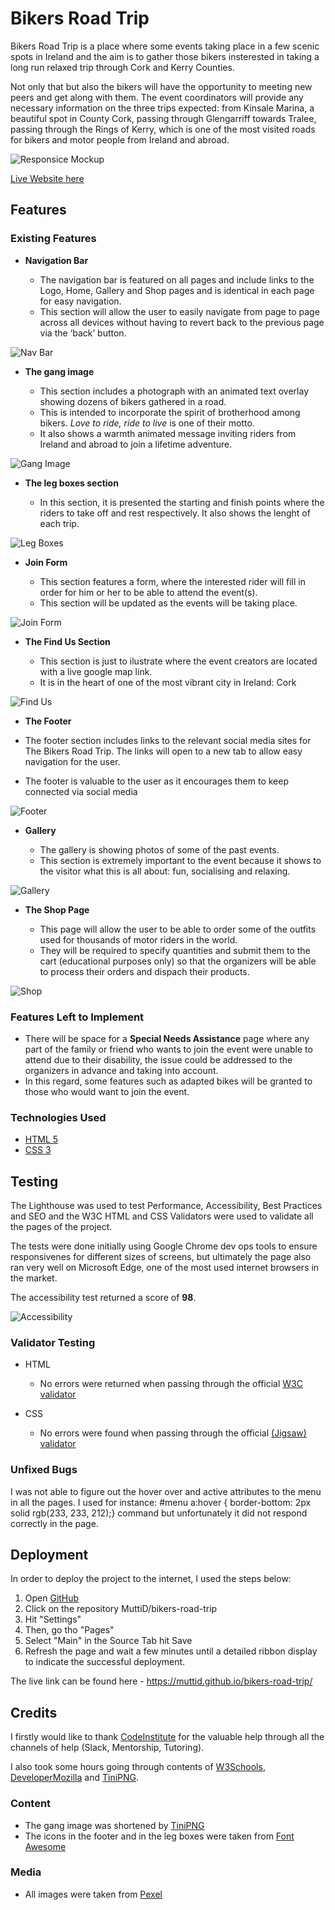 

# Bikers Road Trip

Bikers Road Trip is a place where some events taking place in a few scenic spots in Ireland and the aim is to gather those bikers insterested in taking a long run relaxed trip through Cork and Kerry Counties.

Not only that but also the bikers will have the opportunity to meeting new peers and get along with them. The event coordinators will provide any necessary information on the three trips expected: from Kinsale Marina, a beautiful spot in County Cork, passing through Glengarriff towards Tralee, passing through the Rings of Kerry, which is one of the most visited roads for bikers and motor people from Ireland and abroad.

![Responsice Mockup](/assets/images/bikers_responsive.png)

[Live Website here](https://muttid.github.io/bikers-road-trip/)



## Features 

### Existing Features

- __Navigation Bar__

  - The navigation bar is featured on all pages and include links to the Logo, Home, Gallery and Shop pages and is identical in each page for easy navigation.
  - This section will allow the user to easily navigate from page to page across all devices without having to revert back to the previous page via the ‘back’ button. 

![Nav Bar](/assets/images/nav%20links.png)

- __The gang image__

  - This section includes a photograph with an animated text overlay showing dozens of bikers gathered in a road.
  - This is intended to incorporate the spirit of brotherhood among bikers. *Love to ride, ride to live* is one of their motto.
  - It also shows a warmth animated message inviting riders from Ireland and abroad to join a lifetime adventure.
  

![Gang Image](/assets/images/gang-image_sm.png)

- __The leg boxes section__

  - In this section, it is presented the starting and finish points where the riders to take off and rest respectively. It also shows the lenght of each trip.
   

![Leg Boxes](/assets/images/bikers_leg_boxes.png)

- __Join Form__

  - This section features a form, where the interested rider will fill in order for him or her to be able to attend the event(s).
  - This section will be updated as the events will be taking place. 

![Join Form](/assets/images/bikers_join_form.png)

- __The Find Us Section__ 

  - This section is just to ilustrate where the event creators are located with a live google map link.
  - It is in the heart of one of the most vibrant city in Ireland: Cork
  

![Find Us](/assets/images/bikers_map.png)



- __The Footer__

- The footer section includes links to the relevant social media sites for The Bikers Road Trip. The links will open to a new tab to allow easy navigation for the user. 
- The footer is valuable to the user as it encourages them to keep connected via social media

![Footer](/assets/images/footer.png)



- __Gallery__

  - The gallery is showing photos of some of the past events. 
  - This section is extremely important to the event because it shows to the visitor what this is all about: fun, socialising and relaxing. 

![Gallery](/assets/images/gallery.png)



- __The Shop Page__

  - This page will allow the user to be able to order some of the outfits used for thousands of motor riders in the world.
  - They will be required to specify quantities and submit them to the cart (educational purposes only) so that the organizers will be able to process their orders and dispach their products.
 

![Shop](/assets/images/bikers_shop.png)



### Features Left to Implement

- There will be space for a **Special Needs Assistance** page where any part of the family or friend who wants to join the event were unable to attend due to their disability, the issue could be addressed to the organizers in advance and taking into account.
- In this regard, some features such as adapted bikes will be granted to those who would want to join the event.


### Technologies Used 

- [HTML 5](https://en.wikipedia.org/wiki/HTML5)
- [CSS 3](https://en.wikipedia.org/wiki/CSS)



## Testing 

The Lighthouse was used to test Performance, Accessibility, Best Practices and SEO and the W3C HTML and CSS Validators were used to validate all the pages of the project.

The tests were done initially using Google Chrome dev ops tools to ensure responsivenes for different sizes of screens, but ultimately the page also ran very well on Microsoft Edge, one of the most used internet browsers in the market.

The accessibility test returned a score of **98**.

![Accessibility](/assets/images/bikers_accessibility.png)


### Validator Testing 

- HTML
  - No errors were returned when passing through the official [W3C validator](https://validator.w3.org/nu/?doc=https%3A%2F%2Fmuttid.github.io%2Fbikers-road-trip%2F)

- CSS
  - No errors were found when passing through the official [(Jigsaw) validator](https://jigsaw.w3.org/css-validator/validator?uri=https%3A%2F%2Fmuttid.github.io%2Fbikers-road-trip%2F&profile=css3svg&usermedium=all&warning=1&vextwarning=&lang=en)

### Unfixed Bugs

I was not able to figure out the hover over and active attributes to the menu in all the pages. 
I used for instance: #menu a:hover { border-bottom: 2px solid rgb(233, 233, 212);} command but unfortunately it did not respond correctly in the page.

## Deployment

In order to deploy the project to the internet, I used the steps below:

1. Open [GitHub](https://github.com/)
2. Click on the repository MuttiD/bikers-road-trip
3. Hit "Settings"
4. Then, go tho "Pages"
5. Select "Main" in the Source Tab hit Save
6. Refresh the page and wait a few minutes until a detailed ribbon display to indicate the successful deployment. 

The live link can be found here - https://muttid.github.io/bikers-road-trip/  


## Credits 

I firstly would like to thank [CodeInstitute](https://codeinstitute.net/ie/) for the valuable help through all the channels of help (Slack, Mentorship, Tutoring).

I also took some hours going through contents of [W3Schools](https://www.w3schools.com/), [DeveloperMozilla](https://developer.mozilla.org/en-US/) and [TiniPNG](https://tinypng.com/).



### Content 

- The gang image was shortened by [TiniPNG](https://tinypng.com/)
- The icons in the footer and in the leg boxes were taken from [Font Awesome](https://fontawesome.com/)

### Media

- All images were taken from [Pexel](https://www.pexels.com/)

